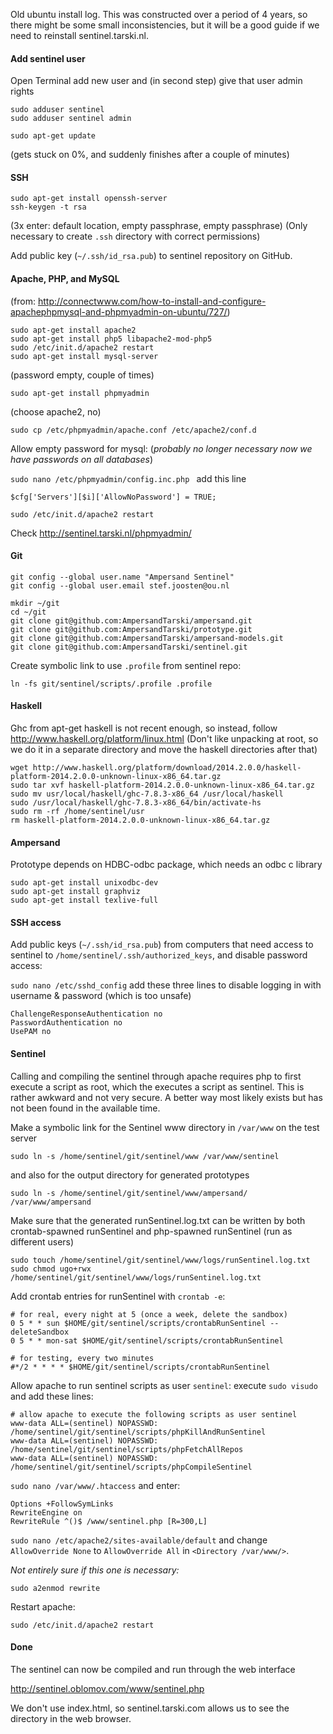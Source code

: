 Old ubuntu install log. This was constructed over a period of 4 years, so there might be some small inconsistencies, but it will be a good guide if we need to reinstall sentinel.tarski.nl.

#### Add sentinel user
Open Terminal add new user and (in second step) give that user admin rights

    sudo adduser sentinel
    sudo adduser sentinel admin

    sudo apt-get update

(gets stuck on 0%, and suddenly finishes after a couple of minutes)
 
#### SSH

    sudo apt-get install openssh-server
    ssh-keygen -t rsa
(3x enter: default location, empty passphrase, empty passphrase)
(Only necessary to create ```.ssh``` directory with correct permissions)

Add public key (```~/.ssh/id_rsa.pub```) to sentinel repository on GitHub.

#### Apache, PHP, and MySQL 

(from: http://connectwww.com/how-to-install-and-configure-apachephpmysql-and-phpmyadmin-on-ubuntu/727/)

    sudo apt-get install apache2
    sudo apt-get install php5 libapache2-mod-php5
    sudo /etc/init.d/apache2 restart
    sudo apt-get install mysql-server

(password empty, couple of times)

    sudo apt-get install phpmyadmin

(choose apache2, no)

    sudo cp /etc/phpmyadmin/apache.conf /etc/apache2/conf.d

Allow empty password for mysql:  (_probably no longer necessary now we have passwords on all databases_)

```sudo nano /etc/phpmyadmin/config.inc.php ``` add this line

    $cfg['Servers'][$i]['AllowNoPassword'] = TRUE;

```sudo /etc/init.d/apache2 restart```

Check http://sentinel.tarski.nl/phpmyadmin/

#### Git
    git config --global user.name "Ampersand Sentinel"
    git config --global user.email stef.joosten@ou.nl

    mkdir ~/git
    cd ~/git
    git clone git@github.com:AmpersandTarski/ampersand.git
    git clone git@github.com:AmpersandTarski/prototype.git
    git clone git@github.com:AmpersandTarski/ampersand-models.git
    git clone git@github.com:AmpersandTarski/sentinel.git

Create symbolic link to use ```.profile``` from sentinel repo:

    ln -fs git/sentinel/scripts/.profile .profile

#### Haskell

Ghc from apt-get haskell is not recent enough, so instead, follow http://www.haskell.org/platform/linux.html
(Don't like unpacking at root, so we do it in a separate directory and move the haskell directories after that)

    wget http://www.haskell.org/platform/download/2014.2.0.0/haskell-platform-2014.2.0.0-unknown-linux-x86_64.tar.gz
    sudo tar xvf haskell-platform-2014.2.0.0-unknown-linux-x86_64.tar.gz
    sudo mv usr/local/haskell/ghc-7.8.3-x86_64 /usr/local/haskell
    sudo /usr/local/haskell/ghc-7.8.3-x86_64/bin/activate-hs
    sudo rm -rf /home/sentinel/usr
    rm haskell-platform-2014.2.0.0-unknown-linux-x86_64.tar.gz

#### Ampersand

Prototype depends on HDBC-odbc package, which needs an odbc c library

    sudo apt-get install unixodbc-dev
    sudo apt-get install graphviz
    sudo apt-get install texlive-full

#### SSH access

Add public keys (```~/.ssh/id_rsa.pub```) from computers that need access to sentinel to ```/home/sentinel/.ssh/authorized_keys```, and disable password access:

```sudo nano /etc/sshd_config``` add these three lines to disable logging in with username & password (which is too unsafe)

    ChallengeResponseAuthentication no
    PasswordAuthentication no
    UsePAM no

#### Sentinel

Calling and compiling the sentinel through apache requires php to first execute a script as root, which the executes a script as sentinel. This is rather awkward and not very secure. A better way most likely exists but has not been found in the available time.

Make a symbolic link for the Sentinel www directory in ```/var/www``` on the test server

    sudo ln -s /home/sentinel/git/sentinel/www /var/www/sentinel

and also for the output directory for generated prototypes

    sudo ln -s /home/sentinel/git/sentinel/www/ampersand/ /var/www/ampersand

Make sure that the generated runSentinel.log.txt can be written by both crontab-spawned runSentinel and php-spawned runSentinel (run as different users)

    sudo touch /home/sentinel/git/sentinel/www/logs/runSentinel.log.txt
    sudo chmod ugo+rwx /home/sentinel/git/sentinel/www/logs/runSentinel.log.txt
  
Add crontab entries for runSentinel with ```crontab -e```: 

    # for real, every night at 5 (once a week, delete the sandbox)
    0 5 * * sun $HOME/git/sentinel/scripts/crontabRunSentinel --deleteSandbox
    0 5 * * mon-sat $HOME/git/sentinel/scripts/crontabRunSentinel

    # for testing, every two minutes
    #*/2 * * * * $HOME/git/sentinel/scripts/crontabRunSentinel

Allow apache to run sentinel scripts as user ```sentinel```: execute ````sudo visudo```` and add these lines:

    # allow apache to execute the following scripts as user sentinel
    www-data ALL=(sentinel) NOPASSWD: /home/sentinel/git/sentinel/scripts/phpKillAndRunSentinel
    www-data ALL=(sentinel) NOPASSWD: /home/sentinel/git/sentinel/scripts/phpFetchAllRepos
    www-data ALL=(sentinel) NOPASSWD: /home/sentinel/git/sentinel/scripts/phpCompileSentinel

```sudo nano /var/www/.htaccess``` and enter:

    Options +FollowSymLinks
    RewriteEngine on
    RewriteRule ^()$ /www/sentinel.php [R=300,L]

```sudo nano /etc/apache2/sites-available/default```
and change ```AllowOverride None``` to ```AllowOverride All``` in ```<Directory /var/www/>```.


_Not entirely sure if this one is necessary:_

    sudo a2enmod rewrite

Restart apache:

    sudo /etc/init.d/apache2 restart

#### Done

The sentinel can now be compiled and run through the web interface

http://sentinel.oblomov.com/www/sentinel.php

We don't use index.html, so sentinel.tarski.com allows us to see the directory in the web browser.
